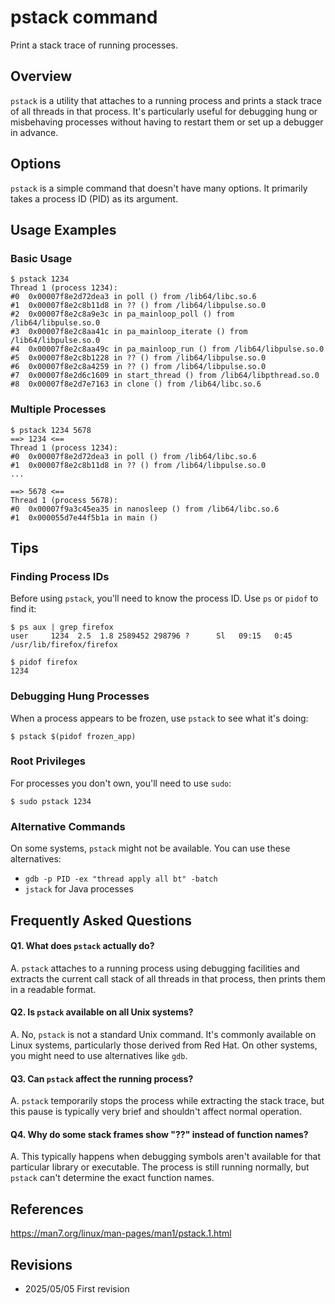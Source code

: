 # pstack command

Print a stack trace of running processes.

## Overview

`pstack` is a utility that attaches to a running process and prints a stack trace of all threads in that process. It's particularly useful for debugging hung or misbehaving processes without having to restart them or set up a debugger in advance.

## Options

`pstack` is a simple command that doesn't have many options. It primarily takes a process ID (PID) as its argument.

## Usage Examples

### Basic Usage

```console
$ pstack 1234
Thread 1 (process 1234):
#0  0x00007f8e2d72dea3 in poll () from /lib64/libc.so.6
#1  0x00007f8e2c8b11d8 in ?? () from /lib64/libpulse.so.0
#2  0x00007f8e2c8a9e3c in pa_mainloop_poll () from /lib64/libpulse.so.0
#3  0x00007f8e2c8aa41c in pa_mainloop_iterate () from /lib64/libpulse.so.0
#4  0x00007f8e2c8aa49c in pa_mainloop_run () from /lib64/libpulse.so.0
#5  0x00007f8e2c8b1228 in ?? () from /lib64/libpulse.so.0
#6  0x00007f8e2c8a4259 in ?? () from /lib64/libpulse.so.0
#7  0x00007f8e2d6c1609 in start_thread () from /lib64/libpthread.so.0
#8  0x00007f8e2d7e7163 in clone () from /lib64/libc.so.6
```

### Multiple Processes

```console
$ pstack 1234 5678
==> 1234 <==
Thread 1 (process 1234):
#0  0x00007f8e2d72dea3 in poll () from /lib64/libc.so.6
#1  0x00007f8e2c8b11d8 in ?? () from /lib64/libpulse.so.0
...

==> 5678 <==
Thread 1 (process 5678):
#0  0x00007f9a3c45ea35 in nanosleep () from /lib64/libc.so.6
#1  0x000055d7e44f5b1a in main ()
```

## Tips

### Finding Process IDs

Before using `pstack`, you'll need to know the process ID. Use `ps` or `pidof` to find it:

```console
$ ps aux | grep firefox
user     1234  2.5  1.8 2589452 298796 ?      Sl   09:15   0:45 /usr/lib/firefox/firefox

$ pidof firefox
1234
```

### Debugging Hung Processes

When a process appears to be frozen, use `pstack` to see what it's doing:

```console
$ pstack $(pidof frozen_app)
```

### Root Privileges

For processes you don't own, you'll need to use `sudo`:

```console
$ sudo pstack 1234
```

### Alternative Commands

On some systems, `pstack` might not be available. You can use these alternatives:
- `gdb -p PID -ex "thread apply all bt" -batch`
- `jstack` for Java processes

## Frequently Asked Questions

#### Q1. What does `pstack` actually do?
A. `pstack` attaches to a running process using debugging facilities and extracts the current call stack of all threads in that process, then prints them in a readable format.

#### Q2. Is `pstack` available on all Unix systems?
A. No, `pstack` is not a standard Unix command. It's commonly available on Linux systems, particularly those derived from Red Hat. On other systems, you might need to use alternatives like `gdb`.

#### Q3. Can `pstack` affect the running process?
A. `pstack` temporarily stops the process while extracting the stack trace, but this pause is typically very brief and shouldn't affect normal operation.

#### Q4. Why do some stack frames show "??" instead of function names?
A. This typically happens when debugging symbols aren't available for that particular library or executable. The process is still running normally, but `pstack` can't determine the exact function names.

## References

https://man7.org/linux/man-pages/man1/pstack.1.html

## Revisions

- 2025/05/05 First revision